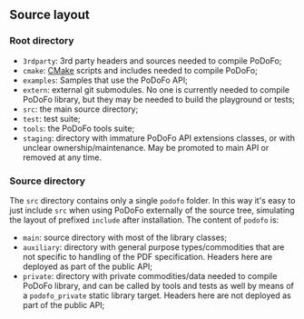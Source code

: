 ## Source layout

### Root directory

- `3rdparty`: 3rd party headers and sources needed to compile PoDoFo;
- `cmake`: [CMake](https://cmake.org/) scripts and includes needed to compile PoDoFo;
- `examples`: Samples that use the PoDoFo API;
- `extern`: external git submodules. No one is currently needed to
  compile PoDoFo library, but they may be needed to build the playground or tests;
- `src`: the main source directory;
- `test`: test suite;
- `tools`: the PoDoFo tools suite;
- `staging`: directory with immature PoDoFo API extensions classes,
  or with unclear ownership/maintenance. May be promoted to
  main API or removed at any time.

### Source directory
The `src` directory contains only a single `podofo` folder.
In this way it's easy to just include `src` when using PoDoFo
externally of the source tree, simulating the layout of prefixed
`include` after installation. The content of `podofo` is:

- `main`: source directory with most of the library classes;
- `auxiliary`: directory with general purpose types/commodities
  that are not specific to handling of the PDF specification.
  Headers here are deployed as part of the public API;
- `private`: directory with private commodities/data needed to
  compile PoDoFo library, and can be called by tools and tests
  as well by means of a `podofo_private` static library target.
  Headers here are not deployed as part of the public API;
